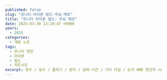 ```yaml
---
published: false
slug: "유니티-아이폰-빌드-주요-메모"
title: "유니티 아이폰 빌드: 주요 메모"
date: 2025-03-30 13:19:47 +0900
years:
  - 2025
categories:
  - 개발 노트
tags:
  - 유니티 엔진
  - 아이폰
  - 빌드
  - 치트시트
excerpt: 정수 / 실수 / 플래그 / 문자 / 날짜·시간 / 기타 타입 / 논리 AND 연산자 <code>&amp;</code> / 논리 OR 연산자 <code>|</code> / 논리 베타적 OR 연산자 <code>^</code> / 비트 보수 연산자 <code>~</code> / 논리 이동 연산자 <code>&lt;&lt;</code>, <code>&gt;&gt;</code> / 논리 및 비트 연산자 우선순위
---
```


